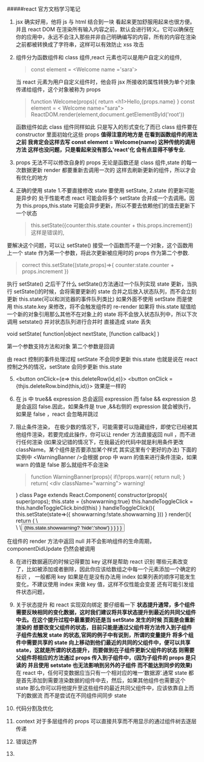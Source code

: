 #####react 官方文档学习笔记

1. jsx 确实好用，他将 js 与 html 结合到一块 看起来更加舒服用起来也很方便。 并且 react DOM 在渲染所有输入内容之前，默认会进行转义。它可以确保在你的应用中，永远不会注入那些并非自己明确编写的内容，所有的内容在渲染之前都被转换成了字符串，这样可以有效防止 xss 攻击

2. 组件分为函数组件和 class 组件,react 元素也可以是用户自定义的组件,

   > const element = \<Welcome name ='sara'>

   当 react 元素为用户自定义组件时，他会将 jsx 所接收的属性转换为单个对象传递给组件，这个对象被称为 props

   > function Welcome(props){
   > return \<h1>Hello,{props.name}</h1>
   > }
   > const element = \< Welcome name="sara">
   > ReactDOM.render(element,document.getElementById('root'))

   函数组件如此 class 组件同样如此 只是写入的形式变化了而已 class 组件要在 constructor 里面初始化这些 props
   **值得注意的地方是 在看到函数组件的用法之前 我肯定会这样去写
   const element = Welcome(name) 这种传统的调用方法 这样也没问题，只是看起来没有那么'react'化 会有点显得不够专业.**

3. props 无法不可以修改自身的 props 无论是函数还是 class 组件,state 的每一次数据更新 render 都要重新去调用一次的 这样去刷新更新的组件，所以才会有优化的地方
4. 正确的使用 state 1.不要直接修改 state 要使用 setState, 2.state 的更新可能是异步的 处于性能考虑 react 可能会将多个 setState 合并成一个去调用。因为 this.props,this.state 可能会异步更新，所以不要去依赖他们的值去更新下一个状态
   > this.setState({counter:this.state.counter + this.props.increment}) 这样是错误的,

要解决这个问题，可以让 setState() 接受一个函数而不是一个对象，这个函数用上一个 state 作为第一个参数，将此次更新被应用时的 props 作为第二个参数.

> correct this.setState((state,props)=>{
> counter:state.counter + props.increment
> })

执行 setState() 之后干了什么
setState()方法通过一个队列实现 state 更新，当执行 setState()的时候，会将需要更新的 state 合并之后放入状态队列，而不会立刻更新 this.state(可以和浏览器的事件队列类比) 如果外面不使用 setState 而是使用 this.state.key 来修改，将不会触发组件的 re-render 如果将 this.state 赋值给一个新的对象引用那么其他不在对象上的 state 将不会放入状态队列中，所以下次调用 setstate() 并对状态队列进行合并时 直接造成 state 丢失

void setState(
function|object nextState,
[function callback]
)

第一个参数支持方法和对象 第二个参数是回调

由 react 控制的事件处理过程 setState 不会同步更新 this.state
也就是说在 react 控制之外的情况，setState 会同步更新 this.state

5.  <button onClick={e=> this.deleteRow(id,e)}>
    \<button onClick = {thjis.deleteRow.bind(this,id)}>
    效果是一样的
6.  在 js 中 true&& expression 总会返回 expression 而 false && expression 总是会返回 false.因此，如果条件是 true ,&&右侧的 expression 就会被执行，如果是 false ，react 会忽略并跳过

7.  阻止条件渲染， 在极少数的情况下，可能需要可以隐藏组件，即使它已经被其他组件渲染，若要完成此操作，你可以让 render 方法直接返回 null ，而不进行任何渲染 (如果没记错的情况下，在我最近的代码中就是利用条件更改 className。某个组件是否要添加某个样式 其实这里有个更好的办法)
    下面的实例中 <WarningBanner \/>会根据 prop 中 warn 的值来进行条件渲染，如果 warn 的值是 false 那么就组件不会渲染
    > function WarningBanner(props){
    > if(!props.warn){
        return null;
    }
    return(
    \<div className="warning">
    warning!
    </div>
    )
    class Page extends React.Component{
    constructor(props){
    super(props);
    this.state = {showwarning:true}
    this.handleToggleClick = this.handleToggleClick.bind(this)
    }
    handleToggleClick(){
    this.setState(state=>({
    showwarning:!state.showwarning
    }))
    }
    render(){
    return (
    \<div>
    \<WarningBanner warn={this.state.showWarning} />
    \<button onClick={this.handleToggleClick}>
    {this.state.showwarning? 'hide':'show'}
    )
    }
    }
    }

在组件的 render 方法中返回 null 并不会影响组件的生命周期，componentDidUpdate 仍然会被调用

8. 在进行数据遍历的时候记得要加 key 这样是帮助 react 识别 哪些元素改变了，比如被添加或者删除，因此你应该给数组之中每一个元素添加一个确定的标识 ， 一般都用 key 如果是在是没有办法用 index
   如果列表的顺序可能发生变化，不建议使用 index 来做 key 值，这样不仅性能会变差 还有可能引发组件状态问题，

9. 关于状态提升 和 react 实现双向绑定 要仔细看一下
   **状态提升通常，多个组件需要反映相同的变化数据，这时我们建议将共享状态提升到最近的共同父组件中去。在这个提升过程中最重要的还是当 setState 发生的时候 页面是会重新渲染的 想要改变父组件的状态，目前只能是通过父组件将方法传入到子组件 子组件去触发 state 的状态,官网的例子中有说到，所谓的变量提升 将多个组件中需要共享的 state 向上移动到他们最近的共同的父组件中，便可以共享 state，这就是所谓的状态提升，而要做到在子组件更新父组件的状态 则需要父组件将相应的方法通过 props 传入到子组件中，(因为子组件的 props 是只读的 并且使用 setstate 也无法影响到另外的子组件 而不能达到同步的效果)**
   在 react 中，任何可变数据应当只有一个相对应的唯一‘数据源’.通常 state 都是首先添加到需要渲染数据的组件中去，然后，如果其他组件也需要这个 state 那么你可以将他提升至这些组件的最近共同父组件中，应该依靠自上而下的数据流 而不是尝试在不同组件间同步 state

10. 代码分割及优化
11. context 对于多层组件的 props 可以直接共享而不用显示的通过组件树去逐层传递
12. 错误边界
13.
